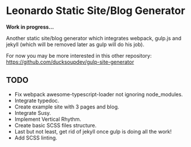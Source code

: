 # Leonardo Static Site/Blog Generator

**Work in progress...**

Another static site/blog generator which integrates webpack, gulp.js and jekyll (which will be removed later as gulp will do his job).

For now you may be more interested in this other repository: https://github.com/ducksoupdev/gulp-site-generator

## TODO

* Fix webpack awesome-typescript-loader not ignoring node_modules.
* Integrate typedoc.
* Create example site with 3 pages and blog.
* Integrate Susy.
* Implement Vertical Rhythm.
* Create basic SCSS files structure.
* Last but not least, get rid of jekyll once gulp is doing all the work!
* Add SCSS linting.

